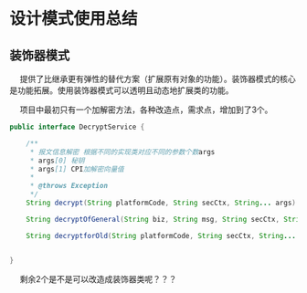 


# 设计模式使用总结  
## 装饰器模式  
&emsp; 提供了比继承更有弹性的替代方案（扩展原有对象的功能）。装饰器模式的核心是功能拓展。使用装饰器模式可以透明且动态地扩展类的功能。  

&emsp; 项目中最初只有一个加解密方法，各种改造点，需求点，增加到了3个。  

```java
public interface DecryptService {

    /**
     * 报文信息解密 根据不同的实现类对应不同的参数个数args
     * args[0] 秘钥
     * args[1] CPI加解密向量值
     *
     * @throws Exception
     */
    String decrypt(String platformCode, String secCtx, String... args) throws Exception;

    String decryptOfGeneral(String biz, String msg, String secCtx, String... args) throws Exception;

    String decryptforOld(String platformCode, String secCtx, String... args) throws Exception;


}
```

&emsp; 剩余2个是不是可以改造成装饰器类呢？？？

